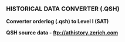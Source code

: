 ### HISTORICAL DATA CONVERTER (.QSH)

**Converter orderlog (.qsh) to Level I (SAT)**

**QSH source data - ftp://athistory.zerich.com**